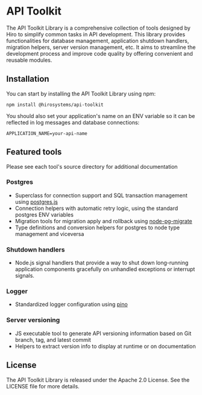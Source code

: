 # API Toolkit

The API Toolkit Library is a comprehensive collection of tools designed by Hiro to simplify common
tasks in API development. This library provides functionalities for database management, application
shutdown handlers, migration helpers, server version management, etc. It aims to streamline the
development process and improve code quality by offering convenient and reusable modules.

## Installation

You can start by installing the API Toolkit Library using npm:

```
npm install @hirosystems/api-toolkit
```

You should also set your application's name on an ENV variable so it can be reflected in log
messages and database connections:

```env
APPLICATION_NAME=your-api-name
```

## Featured tools

Please see each tool's source directory for additional documentation

### Postgres

* Superclass for connection support and SQL transaction management using [postgres.js](https://github.com/porsager/postgres)
* Connection helpers with automatic retry logic, using the standard postgres ENV variables
* Migration tools for migration apply and rollback using
  [node-pg-migrate](https://github.com/salsita/node-pg-migrate)
* Type definitions and conversion helpers for postgres to node type management and viceversa

### Shutdown handlers

* Node.js signal handlers that provide a way to shut down long-running application components
gracefully on unhandled exceptions or interrupt signals.

### Logger

* Standardized logger configuration using [pino](https://github.com/pinojs/pino)

### Server versioning

* JS executable tool to generate API versioning information based on Git branch, tag, and latest
  commit
* Helpers to extract version info to display at runtime or on documentation

## License

The API Toolkit Library is released under the Apache 2.0 License. See the LICENSE file for more
details.